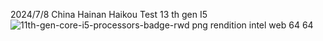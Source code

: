 2024/7/8 China Hainan Haikou
Test 13 th gen I5
![11th-gen-core-i5-processors-badge-rwd png rendition intel web 64 64](https://github.com/Yang-yih/hangfan.io/assets/175016187/d7e284d2-c4a4-455e-bd5d-7cb133eb1dcf)
